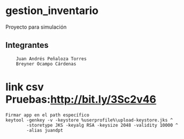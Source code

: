 # gestion_inventario

 Proyecto para simulación

 ## Integrantes
```
    Juan Andrés Peñaloza Torres
    Breyner Ocampo Cárdenas

```
# link csv Pruebas:http://bit.ly/3Sc2v46
```
Firmar app en el path específico
keytool -genkey -v -keystore %userprofile%\upload-keystore.jks ^
        -storetype JKS -keyalg RSA -keysize 2048 -validity 10000 ^
        -alias juandpt

```